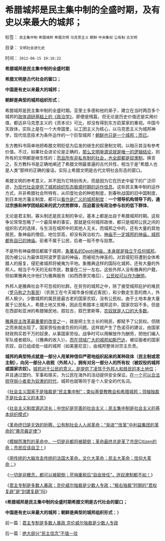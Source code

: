 # 希腊城邦是民主集中制的全盛时期，及有史以来最大的城邦；

标签： `民主集中制` `希腊城邦` `希腊文明` `马克思主义` `朝鲜` `中央集权` `公有制` `古文明` 

目录： `文明社会进化史`

时间： `2012-06-15 19:16:22`

**希腊城邦是民主集中制的全盛时期**

**希腊文明是古代社会的窗口；**

**中国是有史以来最大的城邦；**

**朝鲜是典型的城邦组织形式**；

希腊城邦是民主集中制的全盛时期。亚里士多德和他的弟子，建立在当时两百多个城邦的[政体调研基础上的《政治学》](../../../2012/4/5/罗马法学两千年前的路上,何为“法的正义”？.md)，即便是残篇，但无论是历史价值还是实用价值，都远非马克思主义的《资本论》可比，却没有得到东方启蒙家的重视。中国今天政体，实际上是在一个大帝国里，以工团主义为核心，以马克思主义为城邦神学，现代信息技术为条件运作的一个巨型城邦！[朝鲜也只是一个城邦；而已](../../../2012/6/12/朝鲜民主集中制中的统治阶级和剥削阶级.md)。

东方教科书简单地把希腊文明贬低为后发的继生的奴隶制文明，以暗示其没有参考价值。不过，如果社会进论论是正确的，[那么文明单源说就是唯一的逻辑结论](../../../2010/2/9/文明进化的途径：多点出现单源传播，和古埃及.md)，则所有的文明都是继生性的；[而且所有非私有制的社会，也全部都是奴隶制](../../../2012/3/7/天无二日！公权和私权不可能同时具备合法性；.md)。换言之，东方教科书是正确地阐述了希腊文明最普遍的古代共性，相当于是“希腊人也是人类”那样的正确的废话。实际上希腊文明是古代文明社会形态的窗口。

希腊文明的参考意义，并不因为它特别伟大，而是因为它在历史中留下的广泛印迹，[为现代社会提供了城邦组织形态极盛时期的运作信息](../../../2010/8/5/古希腊抓革命促生产；最富裕的城邦最好战.md)。这些民主集中制的运作方式，并非希腊社会所特有，从印度社会的种姓制度，到春秋战国的旧中国制度，到日本地方藩主制度，都可以[看作是广义的城邦制度](../../../2010/8/5/希腊城邦的“劳动人民”就是军人.md)：**一个领导机构领导下的，通过宗族和神学团结起来的武力优势群体，压迫着没有政治参与权的低下群体**。

无论是君主制，寡头制还是民主制的争论，基本上都是出自于希腊城邦时期。这些争论常常忽略了一个最简单的事实，那就是任何城邦政体，都只是城邦公民之间的组织形式的选择，与生活在城邦中的其他人无关。而城邦之中的，还有大量的其他居民，象神庙的僧侣，地位崇高，却没有政治权力。[神庙不一定城邦的神庙，城邦都有自已的神庙](../../../2010/8/4/希腊罗马的拜火信仰和奥林匹克圣火.md)。前者不属于公民，后者一般不参与投票。

不是所有神庙僧侣都属于城邦，[象著名的Dephi神庙，本身就是独立于任何城邦](../../../2010/8/20/通货膨胀堰塞湖；神庙和中央银行.md)。因为被公认为最体现阿波罗意诣的神庙，而被视为神圣的。对其侵犯将遭到全体希腊人的报复，侵犯者城邦将被夷为平地。象雅典这样的国际化城邦，还有大量的外邦人。相当于今天的无权市民，数量在二分一左右。这些外邦人没有雅典的户籍，但如果雅典允许他们为雅典服务（如西西里灾难后），[公民权可以作为酬劳](../../../2010/9/1/罗马抓壮丁义务兵役制；薪金只有雅典十分一.md)。

外邦人是雅典社会不可忽视的社群。在贫穷的城邦之中，除了接受城邦庇护的难民（[罗马称之为客民](../../../2010/8/9/罗马的客民和奴隶的区别.md)）（农民工在今天城市身份接近客民），和少数走生意的商人，外邦人极少。少数城邦的属民是最古老的国家农奴，没有公民权。由于土地本身大量属于公民私人，希腊土地又贫瘠，因此在希腊本土城邦这中，国家农奴不多。但是在西部和亚洲的希腊殖民地，叙拉古，叙巴里斯等，[农奴就是人口的大多数](../../../2011/11/26/中世纪农奴庄园的游戏规则.md)。

[雅典民主改革最重要的改变之](../../../2010/7/21/柏拉图的乌托邦就是社会主义.md)一，就是把土生土长的贱民，都赋予了公民权。但随之而来就出现了，国家劳役由谁负担的问题。这样就产生了色诺芬的建议，由国家财政购买若干万的奴隶，从事国家劳役。战争时可以用解放作为酬劳，把他们编入军队或者舰队。（《雅典的收入》）。[而在领域广大的城邦如斯巴达](../../../2008/9/6/为什么统一地中海世界是罗马,不是雅典.md)，被征服者的国家农奴，自已组成低一级的城邦（如美塞尼亚），由城邦整体对宗主负责。

**城邦的典型特点就是一部分人用某种信仰严密地组织起来的某种政体（民主制或君主制），向另一部分人收税（外邦人），拥有对另一部分人的所有权（被奴役的城邦或国家农奴）。**[城邦对于公民的意义，是提供了凌驾于外邦人和贱民的本土地位](../../../2010/7/21/柏拉图的乌托邦就是社会主义.md)；并且通过盟约、军事和赎买，为公民在海外的活动提供安全保证。[在一个可以合法掠夺弱小者卖为奴隶的时代](../../../2011/7/23/文明初期的奴隶制是善良的功德.md)，城邦也就等同于是个人安全的代名词。

《[社会主义国家不是独裁是“民主集中制”；类似基督教教会和希腊城邦；领袖独裁不是社会主义的本意](../../../2012/6/13/社会主义不是独裁制度.md)》

《[社会主义制度源远流长；中世纪是完善的社会主义；民主集中制是社会主义的基本组织模式](../../../2012/6/13/社会主义制度源远流长，民主集中制是公有制基本政治模式.md)》

《[革命终归是无效的折腾，公有制社会人人闹革命；“渐进”“改革”中利益集团的革命的“黄宗羲定律”](../../../2012/6/13/革命终归是无效的折腾，公有制社会人人闹革命.md)》

《[模糊而激烈的革命中，一切是非都将被颠倒；革命最终总是革了市民Citizen的命；市民应该自卫！](http://darthvad.blog.163.com/blog/static/53399470201251475414588/)》

《[用传统的大脑攻击传统的法国大革命，文化大革命；民主大革命；信仰大革命；](../../../2012/6/14/法国大革命，文化大革命，民主大革命，信仰大革命.md)》

《[一切是非概念，都可以被颠倒；苛捐重税后“自由放任”，连奴隶制都不如！](../../../2012/6/14/“革命啊！世间罪恶，均以汝为名”！.md)》

《[君主专制是多数人暴政；克伦威尔独裁是少数人专政；“极右独裁”时期的“君权复辟”是“封建复辟”吗](../../../2012/6/15/君主专制是多数人暴政,克伦威尔独裁是少数人专政.md)》

《**希腊城邦是民主集中制的全盛时期希腊文明是古代社会的窗口；**

**中国是有史以来最大的城邦；朝鲜是典型的城邦组织形式**；》



前一篇：[君主专制是多数人暴政,克伦威尔独裁是少数人专政](../../../2012/6/15/君主专制是多数人暴政,克伦威尔独裁是少数人专政.md)

后一篇：[绝大部分“民主信念”不值一驳](../../../2012/6/15/绝大部分“民主信念”不值一驳.md)